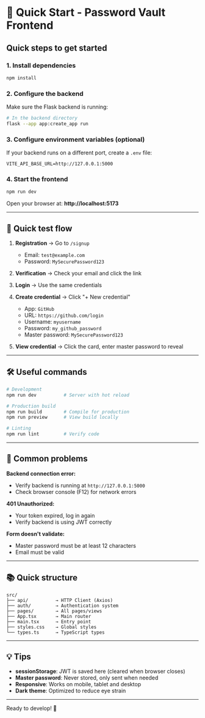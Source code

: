 # 🚀 Quick Start - Password Vault Frontend

## Quick steps to get started

### 1. Install dependencies
```bash
npm install
```

### 2. Configure the backend
Make sure the Flask backend is running:
```bash
# In the backend directory
flask --app app:create_app run
```

### 3. Configure environment variables (optional)
If your backend runs on a different port, create a `.env` file:
```env
VITE_API_BASE_URL=http://127.0.0.1:5000
```

### 4. Start the frontend
```bash
npm run dev
```

Open your browser at: **http://localhost:5173**

---

## 🎯 Quick test flow

1. **Registration** → Go to `/signup`
   - Email: `test@example.com`
   - Password: `MySecurePassword123`

2. **Verification** → Check your email and click the link

3. **Login** → Use the same credentials

4. **Create credential** → Click "+ New credential"
   - App: `GitHub`
   - URL: `https://github.com/login`
   - Username: `myusername`
   - Password: `my_github_password`
   - Master password: `MySecurePassword123`

5. **View credential** → Click the card, enter master password to reveal

---

## 🛠️ Useful commands

```bash
# Development
npm run dev          # Server with hot reload

# Production build
npm run build        # Compile for production
npm run preview      # View build locally

# Linting
npm run lint         # Verify code
```

---

## 🐛 Common problems

**Backend connection error:**
- Verify backend is running at `http://127.0.0.1:5000`
- Check browser console (F12) for network errors

**401 Unauthorized:**
- Your token expired, log in again
- Verify backend is using JWT correctly

**Form doesn't validate:**
- Master password must be at least 12 characters
- Email must be valid

---

## 📚 Quick structure

```
src/
├── api/          → HTTP Client (Axios)
├── auth/         → Authentication system
├── pages/        → All pages/views
├── App.tsx       → Main router
├── main.tsx      → Entry point
├── styles.css    → Global styles
└── types.ts      → TypeScript types
```

---

## 💡 Tips

- **sessionStorage**: JWT is saved here (cleared when browser closes)
- **Master password**: Never stored, only sent when needed
- **Responsive**: Works on mobile, tablet and desktop
- **Dark theme**: Optimized to reduce eye strain

---

Ready to develop! 🎉
